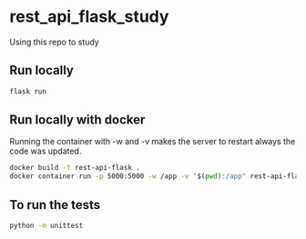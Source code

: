 # rest_api_flask_study

Using this repo to study

## Run locally

```sh
flask run
```

## Run locally with docker

Running the container with -w and -v makes the server to restart always the code was updated.

```sh
docker build -t rest-api-flask .
docker container run -p 5000:5000 -w /app -v "$(pwd):/app" rest-api-flask
```

## To run the tests

```sh
python -m unittest
```
